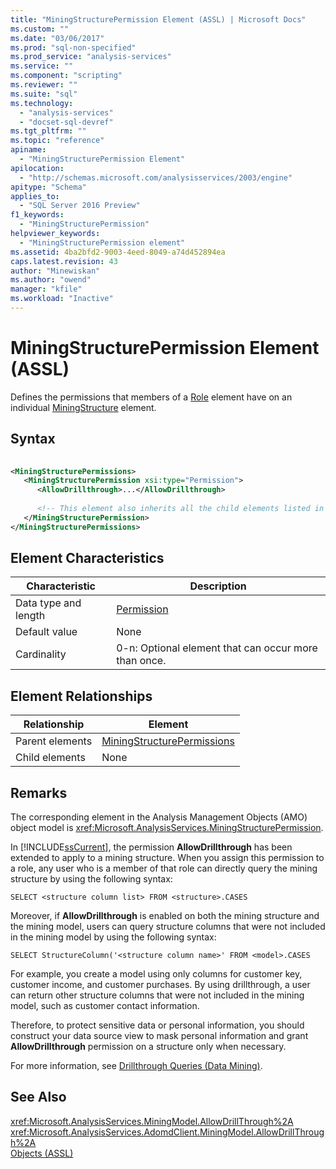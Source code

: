 ```yaml
---
title: "MiningStructurePermission Element (ASSL) | Microsoft Docs"
ms.custom: ""
ms.date: "03/06/2017"
ms.prod: "sql-non-specified"
ms.prod_service: "analysis-services"
ms.service: ""
ms.component: "scripting"
ms.reviewer: ""
ms.suite: "sql"
ms.technology: 
  - "analysis-services"
  - "docset-sql-devref"
ms.tgt_pltfrm: ""
ms.topic: "reference"
apiname: 
  - "MiningStructurePermission Element"
apilocation: 
  - "http://schemas.microsoft.com/analysisservices/2003/engine"
apitype: "Schema"
applies_to: 
  - "SQL Server 2016 Preview"
f1_keywords: 
  - "MiningStructurePermission"
helpviewer_keywords: 
  - "MiningStructurePermission element"
ms.assetid: 4ba2bfd2-9003-4eed-8049-a74d452894ea
caps.latest.revision: 43
author: "Minewiskan"
ms.author: "owend"
manager: "kfile"
ms.workload: "Inactive"
---
```

# MiningStructurePermission Element (ASSL)
  Defines the permissions that members of a [Role](../../../analysis-services/scripting/objects/role-element-assl.md) element have on an individual [MiningStructure](../../../analysis-services/scripting/objects/miningstructure-element-assl.md) element.  
  
## Syntax  
  
```xml  
  
<MiningStructurePermissions>  
   <MiningStructurePermission xsi:type="Permission">  
      <AllowDrillthrough>...</AllowDrillthrough>  
  
      <!-- This element also inherits all the child elements listed in Permission -->  
   </MiningStructurePermission>  
</MiningStructurePermissions>  
```  
  
## Element Characteristics  
  
|Characteristic|Description|  
|--------------------|-----------------|  
|Data type and length|[Permission](../../../analysis-services/scripting/data-type/permission-data-type-assl.md)|  
|Default value|None|  
|Cardinality|0-n: Optional element that can occur more than once.|  
  
## Element Relationships  
  
|Relationship|Element|  
|------------------|-------------|  
|Parent elements|[MiningStructurePermissions](../../../analysis-services/scripting/collections/miningstructurepermissions-element-assl.md)|  
|Child elements|None|  
  
## Remarks  
 The corresponding element in the Analysis Management Objects (AMO) object model is <xref:Microsoft.AnalysisServices.MiningStructurePermission>.  
  
 In [!INCLUDE[ssCurrent](../../../includes/sscurrent-md.md)], the permission **AllowDrillthrough** has been extended to apply to a mining structure. When you assign this permission to a role, any user who is a member of that role can directly query the mining structure by using the following syntax:  
  
```  
SELECT <structure column list> FROM <structure>.CASES  
```  
  
 Moreover, if **AllowDrillthrough** is enabled on both the mining structure and the mining model, users can query structure columns that were not included in the mining model by using the following syntax:  
  
```  
SELECT StructureColumn('<structure column name>' FROM <model>.CASES  
```  
  
 For example, you create a model using only columns for customer key, customer income, and customer purchases. By using drillthrough, a user can return other structure columns that were not included in the mining model, such as customer contact information.  
  
 Therefore, to protect sensitive data or personal information, you should construct your data source view to mask personal information and grant **AllowDrillthrough** permission on a structure only when necessary.  
  
 For more information, see [Drillthrough Queries &#40;Data Mining&#41;](../../../analysis-services/data-mining/drillthrough-queries-data-mining.md).  
  
## See Also  
 <xref:Microsoft.AnalysisServices.MiningModel.AllowDrillThrough%2A>   
 <xref:Microsoft.AnalysisServices.AdomdClient.MiningModel.AllowDrillThrough%2A>   
 [Objects &#40;ASSL&#41;](../../../analysis-services/scripting/objects/objects-assl.md)  
  
  
